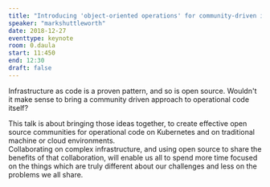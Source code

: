 ```yaml
---
title: "Introducing 'object-oriented operations' for community-driven infrastructure-as-code"
speaker: "markshuttleworth"
date: 2018-12-27
eventtype: keynote
room: 0.daula
start: 11:450
end: 12:30
draft: false
---
```


Infrastructure as code is a proven pattern,
and so is open source. Wouldn't it make sense to bring a community driven approach to operational code itself?  

This talk is about bringing those ideas together,
to create effective open source communities for operational code on Kubernetes and on traditional machine or cloud environments.  
Collaborating on complex infrastructure, and using open source to share the benefits of that collaboration,
will enable us all to spend more time focused on the things which are truly different about our challenges and less on the problems we all share.  

